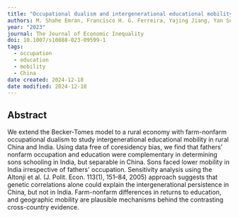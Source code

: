 ```yaml
---
title: "Occupational dualism and intergenerational educational mobility in the rural economy: Evidence from China and India"
authors: M. Shahe Emran, Francisco H. G. Ferreira, Yajing Jiang, Yan Sun
year: "2023"
journal: The Journal of Economic Inequality
doi: 10.1007/s10888-023-09599-1
tags:
  - occupation
  - education
  - mobility
  - China
date created: 2024-12-18
date modified: 2024-12-18
---
```


## Abstract

We extend the Becker-Tomes model to a rural economy with farm-nonfarm occupational dualism to study intergenerational educational mobility in rural China and India. Using data free of coresidency bias, we find that fathers' nonfarm occupation and education were complementary in determining sons schooling in India, but separable in China. Sons faced lower mobility in India irrespective of fathers' occupation. Sensitivity analysis using the Altonji et al. (J. Polit. Econ. 113(1), 151–84, 2005) approach suggests that genetic correlations alone could explain the intergenerational persistence in China, but not in India. Farm-nonfarm differences in returns to education, and geographic mobility are plausible mechanisms behind the contrasting cross-country evidence.
